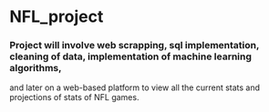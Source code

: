 # NFL_project

### Project will involve web scrapping, sql implementation, cleaning of data, implementation of machine learning algorithms,
and later on a web-based platform to view all the current stats and projections of stats of NFL games.

